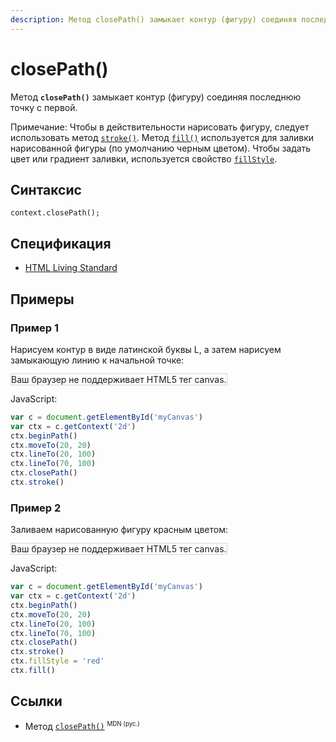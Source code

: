 ```yaml
---
description: Метод closePath() замыкает контур (фигуру) соединяя последнюю точку с первой
---
```


# closePath()

Метод **`closePath()`** замыкает контур (фигуру) соединяя последнюю точку с первой.

Примечание: Чтобы в действительности нарисовать фигуру, следует использовать метод [`stroke()`](stroke.md). Метод [`fill()`](fill.md) используется для заливки нарисованной фигуры (по умолчанию черным цветом). Чтобы задать цвет или градиент заливки, используется свойство [`fillStyle`](fillstyle.md).

## Синтаксис

```
context.closePath();
```

## Спецификация

- [HTML Living Standard](https://html.spec.whatwg.org/multipage/canvas.html#dom-context-2d-closepath)

## Примеры

### Пример 1

Нарисуем контур в виде латинской буквы L, а затем нарисуем замыкающую линию к начальной точке:

<canvas id="myCanvas" width="300" height="150" style="border:1px solid #d3d3d3;background:#ffffff;">
Ваш браузер не поддерживает HTML5 тег canvas.
</canvas>
<script>
var c=document.getElementById("myCanvas");
var canvOK=1;
try {c.getContext("2d");}
catch (er) {canvOK=0;}
if (canvOK==1){
var ctx=c.getContext("2d");
ctx.beginPath();
ctx.moveTo(20,20);
ctx.lineTo(20,100);
ctx.lineTo(70,100);
ctx.closePath();
ctx.stroke();}
</script>

JavaScript:

```js
var c = document.getElementById('myCanvas')
var ctx = c.getContext('2d')
ctx.beginPath()
ctx.moveTo(20, 20)
ctx.lineTo(20, 100)
ctx.lineTo(70, 100)
ctx.closePath()
ctx.stroke()
```

### Пример 2

Заливаем нарисованную фигуру красным цветом:

<canvas id="myCanvas2" width="300" height="150" style="border:1px solid #d3d3d3;background:#ffffff;">
Ваш браузер не поддерживает HTML5 тег canvas.
</canvas>
<script>
var c=document.getElementById("myCanvas2");
var ctx=c.getContext("2d");
ctx.beginPath();
ctx.moveTo(20,20);
ctx.lineTo(20,100);
ctx.lineTo(70,100);
ctx.closePath();
ctx.stroke();
ctx.fillStyle="red";
ctx.fill();
</script>

JavaScript:

```js
var c = document.getElementById('myCanvas')
var ctx = c.getContext('2d')
ctx.beginPath()
ctx.moveTo(20, 20)
ctx.lineTo(20, 100)
ctx.lineTo(70, 100)
ctx.closePath()
ctx.stroke()
ctx.fillStyle = 'red'
ctx.fill()
```

## Ссылки

- Метод [`closePath()`](https://developer.mozilla.org/ru/docs/Web/API/CanvasRenderingContext2D/closePath) <sup><small>MDN (рус.)</small></sup>
